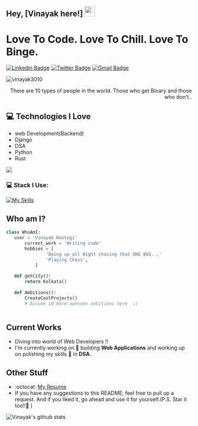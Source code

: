 ## Hey, [Vinayak here!] <img src="https://media.giphy.com/media/hvRJCLFzcasrR4ia7z/giphy.gif" width="28px" height="28px">

<h1>Love To Code. Love To Chill. Love To Binge.</h1> 

[![Linkedin Badge](https://img.shields.io/badge/-vinayakrastogi3010-blue?style=flat-square&logo=Linkedin&logoColor=white&link=https://www.linkedin.com/in/vinayakrastogi3010)](https://www.linkedin.com/in/vinayakrastogi3010) [![Twitter Badge](https://img.shields.io/badge/-vinayakrastogi3010-blue?style=flat-square&logo=Twitter&logoColor=white&link=https://www.twitter.com/vinayakrastogi3010/)](https://www.linkedin.com/in/vinayakrastogi3010) [![Gmail Badge](https://img.shields.io/badge/-rvinayak108@gmail.com-c14438?style=flat-square&logo=Gmail&logoColor=white&link=mailto:rvinayak108@gmail.com)](mailto:rvinayak108@gmail.com)
<p align="left"> <img src="https://komarev.com/ghpvc/?username=vinayak3010" alt="vinayak3010" /> </p>

<div style="text-align: right">There are 10 types of people in the world. Those who get Binary and those who don't.. </div>

## :computer: Technologies I Love
* web Development(Backend)
* Django
* DSA
* Python
* Rust

<img src = "https://github-readme-stats.vercel.app/api/top-langs/?username=vinayak3010&layout=compact">

### 💻 Stack I Use:<br>
[![My Skills](https://skillicons.dev/icons?i=c,cpp,html,css,django,flask,rust,tailwind,javascript,react,git,bootstrap,java,postman,figma,firebase,mysql)](https://skillicons.dev) 
<br>

## Who am I?
 ```python
 class WhoAmI:
 	user = 'Vinayak Rastogi'
		current_work = 'Writing code'
		hobbies = [
				'Being up all Night chasing that ONE BUG...'
				'Playing Chess',
			]
	
	def getCity():
		return Kolkata()
	
	def Ambitions():
		CreateCoolProjects()
		# Assume 10 more awesome ambitions here  ;)
	
 ```

## Current Works
* Diving into world of Web Developers !!
* I'm currently working on 🔭 building **Web Applications** and working up on polishing my skills 🌱 in **DSA**.

## Other Stuff
- :octocat: [My Resume](https://drive.google.com/file/d/10gdY0jdjusfkZgicHyIQmn4SCfGc6No3/view?usp=sharing)
- If you have any suggestions to this README, feel free to pull up a request. And if you liked it, go ahead and use it for yourself.(P.S. Star it too!!:grimacing: )

![Vinayak's github stats](https://github-readme-stats.vercel.app/api?username=vinayak3010&show_icons=true&hide=[%22issues%22])
 
 
